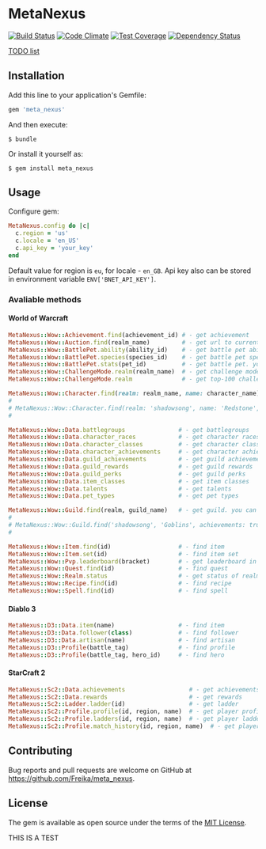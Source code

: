 # MetaNexus

[![Build Status](https://travis-ci.org/Freika/meta_nexus.svg?branch=master)](https://travis-ci.org/Freika/meta_nexus)
[![Code Climate](https://codeclimate.com/github/Freika/meta_nexus/badges/gpa.svg)](https://codeclimate.com/github/Freika/meta_nexus)
[![Test Coverage](https://codeclimate.com/github/Freika/meta_nexus/badges/coverage.svg)](https://codeclimate.com/github/Freika/meta_nexus/coverage)
[![Dependency Status](https://gemnasium.com/Freika/meta_nexus.svg)](https://gemnasium.com/Freika/meta_nexus)


[TODO list](https://github.com/Freika/meta_nexus/blob/master/TODO.md)

## Installation

Add this line to your application's Gemfile:

```ruby
gem 'meta_nexus'
```

And then execute:

    $ bundle

Or install it yourself as:

    $ gem install meta_nexus

## Usage

Configure gem:

```ruby
MetaNexus.config do |c|
  c.region = 'us'
  c.locale = 'en_US'
  c.api_key = 'your_key'
end
```

Default value for region is `eu`, for locale - `en_GB`. Api key also can be stored in environment variable `ENV['BNET_API_KEY']`.

### Avaliable methods

#### World of Warcraft

```ruby
MetaNexus::Wow::Achievement.find(achievement_id) # - get achievement
MetaNexus::Wow::Auction.find(realm_name)         # - get url to current auction status (in JSON)
MetaNexus::Wow::BattlePet.ability(ability_id)    # - get battle pet ability
MetaNexus::Wow::BattlePet.species(species_id)    # - get battle pet species
MetaNexus::Wow::BattlePet.stats(pet_id)          # - get battle pet. you also can set breed_id, quality_id and level.
MetaNexus::Wow::ChallengeMode.realm(realm_name)  # - get challenge mode players rating on realm
MetaNexus::Wow::ChallengeMode.realm              # - get top-100 challenge mode players in current region

MetaNexus::Wow::Character.find(realm: realm_name, name: character_name) # - get character. you can also get additional info passing fields. Example:
#
# MetaNexus::Wow::Character.find(realm: 'shadowsong', name: 'Redstone', achievements: true, appearance: true, feed: true, guild: true, hunter_pets: true, items: true, mounts: true, pets: true, pet_slots: true, progression: true, pvp: true, quests: true, reputation: true, stats: true, talents: true, titles: true, audit: true)
#

MetaNexus::Wow::Data.battlegroups               # - get battlegroups
MetaNexus::Wow::Data.character_races            # - get character races
MetaNexus::Wow::Data.character_classes          # - get character classes
MetaNexus::Wow::Data.character_achievements     # - get character achievements
MetaNexus::Wow::Data.guild_achievements         # - get guild achievements
MetaNexus::Wow::Data.guild_rewards              # - get guild rewards
MetaNexus::Wow::Data.guild_perks                # - get guild perks
MetaNexus::Wow::Data.item_classes               # - get item classes
MetaNexus::Wow::Data.talents                    # - get talents
MetaNexus::Wow::Data.pet_types                  # - get pet types

MetaNexus::Wow::Guild.find(realm, guild_name)   # - get guild. you can also get additional info passing fields. Example:
#
# MetaNexus::Wow::Guild.find('shadowsong', 'Goblins', achievements: true, members: true, challenge: true, news: true)
#

MetaNexus::Wow::Item.find(id)                   # - find item
MetaNexus::Wow::Item.set(id)                    # - find item set
MetaNexus::Wow::Pvp.leaderboard(bracket)        # - get leaderboard in specific bracket. brackets: '2v2', '3v3', '5v5' and 'rbg'
MetaNexus::Wow::Quest.find(id)                  # - find quest
MetaNexus::Wow::Realm.status                    # - get status of realms in current region
MetaNexus::Wow::Recipe.find(id)                 # - find recipe
MetaNexus::Wow::Spell.find(id)                  # - find spell
```

#### Diablo 3

```ruby
MetaNexus::D3::Data.item(name)                  # - find item
MetaNexus::D3::Data.follower(class)             # - find follower
MetaNexus::D3::Data.artisan(name)               # - find artisan
MetaNexus::D3::Profile(battle_tag)              # - find profile
MetaNexus::D3::Profile(battle_tag, hero_id)     # - find hero
```

#### StarCraft 2

```ruby
MetaNexus::Sc2::Data.achievements                  # - get achievements
MetaNexus::Sc2::Data.rewards                       # - get rewards
MetaNexus::Sc2::Ladder.ladder(id)                  # - get ladder
MetaNexus::Sc2::Profile.profile(id, region, name)  # - get player profile
MetaNexus::Sc2::Profile.ladders(id, region, name)  # - get player ladders
MetaNexus::Sc2::Profile.match_history(id, region, name)  # - get player match history
```

## Contributing

Bug reports and pull requests are welcome on GitHub at https://github.com/Freika/meta_nexus.

## License

The gem is available as open source under the terms of the [MIT License](http://opensource.org/licenses/MIT).

THIS IS A TEST

